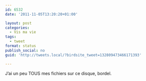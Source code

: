 ```yaml
---
id: 6532
date: '2011-11-05T13:20:20+01:00'

layout: post
categories:
  - Vis ma vie
tags:
  - tweet
format: status
publish_social: no
guid: 'http://tweets.local/?birdsite_tweet=132809473466171393'

---
```


J’ai un peu TOUS mes fichiers sur ce disque, bordel.